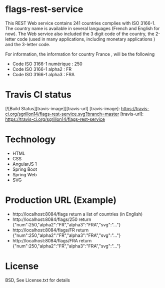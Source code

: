 # flags-rest-service

This REST Web service contains 241 countries complies with ISO 3166-1. The country name is available in several languages (French and English for now). The Web service also included the 3 digit code of the country, the 2-letter code (used in many applications, including monetary applications ) and the 3-letter code.


For information, the information for country France , will be the following
* Code ISO 3166-1 numérique : 250
* Code ISO 3166-1 alpha2 : FR
* Code ISO 3166-1 alpha3 : FRA

# Travis CI status

[![Build Status][travis-image]][travis-url]
[travis-image]: https://travis-ci.org/sgrillon14/flags-rest-service.svg?branch=master
[travis-url]: https://travis-ci.org/sgrillon14/flags-rest-service


# Technology

* HTML
* CSS
* AngularJS 1
* Spring Boot
* Spring Web
* SVG

# Production URL (Example)

* http://localhost:8084/flags return a list of countries (in English)
* http://localhost:8084/flags/250 return {"num":250,"alpha2":"FR","alpha3":"FRA","svg":"..."}
* http://localhost:8084/flags/FR return {"num":250,"alpha2":"FR","alpha3":"FRA","svg":"..."}
* http://localhost:8084/flags/FRA return {"num":250,"alpha2":"FR","alpha3":"FRA","svg":"..."}

# License

BSD, See License.txt for details
